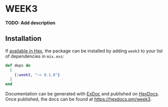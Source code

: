 # WEEK3

**TODO: Add description**

## Installation

If [available in Hex](https://hex.pm/docs/publish), the package can be installed
by adding `week3` to your list of dependencies in `mix.exs`:

```elixir
def deps do
  [
    {:week3, "~> 0.1.0"}
  ]
end
```

Documentation can be generated with [ExDoc](https://github.com/elixir-lang/ex_doc)
and published on [HexDocs](https://hexdocs.pm). Once published, the docs can
be found at <https://hexdocs.pm/week3>.

